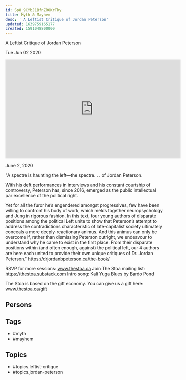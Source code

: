```yaml
---
id: Sp8_9CYbJ1BfnZROKrTky
title: Myth & Mayhem
desc: ' A Leftist Critique of Jordan Peterson'
updated: 1639759165177
created: 1591048800000
---
```



 A Leftist Critique of Jordan Peterson

Tue Jun 02 2020

<iframe width="560" height="315" src="https://www.youtube.com/embed/L_GlrnEJdas" title="Myth & Mayhem: A Leftist Critique of Jordan Peterson w/ The drjordanbpeterson.ca Team" frameborder="0" allow="accelerometer; autoplay; clipboard-write; encrypted-media; gyroscope; picture-in-picture" allowfullscreen ></iframe>

June 2, 2020  

"A spectre is haunting the left—the spectre. . . of Jordan Peterson.

With his deft performances in interviews and his constant courtship of controversy, Peterson has, since 2016, emerged as the public intellectual par excellence of the political right.

Yet for all the furor he’s engendered amongst progressives, few have been willing to confront his body of work, which melds together neuropsychology and Jung in rigorous fashion. In this text, four young authors of disparate positions among the political Left unite to show that Peterson’s attempt to address the contradictions characteristic of late-capitalist society ultimately conceals a more deeply-reactionary animus. And this animus can only be overcome if, rather than dismissing Peterson outright, we endeavour to understand why he came to exist in the first place. From their disparate positions within (and often enough, against) the political left, our 4 authors are here each united to provide their own unique critiques of Dr. Jordan Peterson." https://drjordanbpeterson.ca/the-book/

RSVP for more sessions: www.thestoa.ca
Join The Stoa mailing list: https://thestoa.substack.com
Intro song: Kali Yuga Blues by Bardo Pond

The Stoa is based on the gift economy. You can give us a gift here: www.thestoa.ca/gift

## Persons



## Tags

- #myth
- #mayhem

## Topics

- #topics.leftist-critique
- #topics.jordan-peterson

